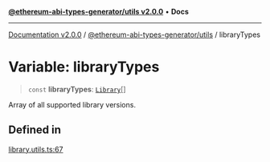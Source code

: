 [**@ethereum-abi-types-generator/utils v2.0.0**](../README.md) • **Docs**

***

[Documentation v2.0.0](../../../packages.md) / [@ethereum-abi-types-generator/utils](../README.md) / libraryTypes

# Variable: libraryTypes

> `const` **libraryTypes**: [`Library`](../../types/type-aliases/Library.md)[]

Array of all supported library versions.

## Defined in

[library.utils.ts:67](https://github.com/niZmosis/ethereum-abi-types-generator/blob/8be0c174f1ad191b06c4413881733fc6912573c5/packages/utils/src/library.utils.ts#L67)
